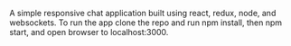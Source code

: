 A simple responsive chat application built using react, redux, node, and websockets. To run the app clone the repo and run npm install, then npm start, and open browser to localhost:3000.


